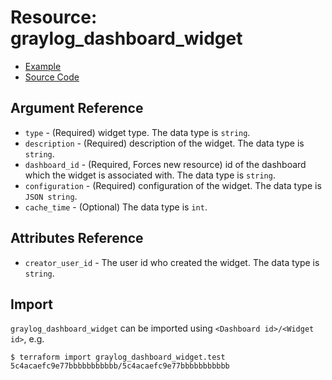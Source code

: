 # Resource: graylog_dashboard_widget

* [Example](https://github.com/hen2001/terraform-provider-graylog/blob/master/examples/v0.12/dashboard.tf)
* [Source Code](https://github.com/hen2001/terraform-provider-graylog/blob/master/graylog/resource/dashboard/widget/resource.go)

## Argument Reference

* `type` - (Required) widget type. The data type is `string`.
* `description` - (Required) description of the widget. The data type is `string`.
* `dashboard_id` - (Required, Forces new resource) id of the dashboard which the widget is associated with. The data type is `string`.
* `configuration` - (Required) configuration of the widget. The data type is `JSON string`.
* `cache_time` - (Optional) The data type is `int`.

## Attributes Reference

* `creator_user_id` - The user id who created the widget. The data type is `string`.

## Import

`graylog_dashboard_widget` can be imported using `<Dashboard id>/<Widget id>`, e.g.

```console
$ terraform import graylog_dashboard_widget.test 5c4acaefc9e77bbbbbbbbbbb/5c4acaefc9e77bbbbbbbbbbb
```
